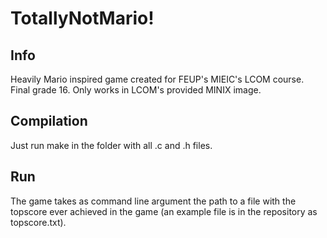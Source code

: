 # TotallyNotMario!
## Info
  Heavily Mario inspired game created for FEUP's MIEIC's LCOM course. Final grade 16. Only works in LCOM's provided MINIX image.
## Compilation
  Just run make in the folder with all .c and .h files.
## Run
  The game takes as command line argument the path to a file with the topscore ever achieved in the game (an example file is in the repository as topscore.txt).
  
